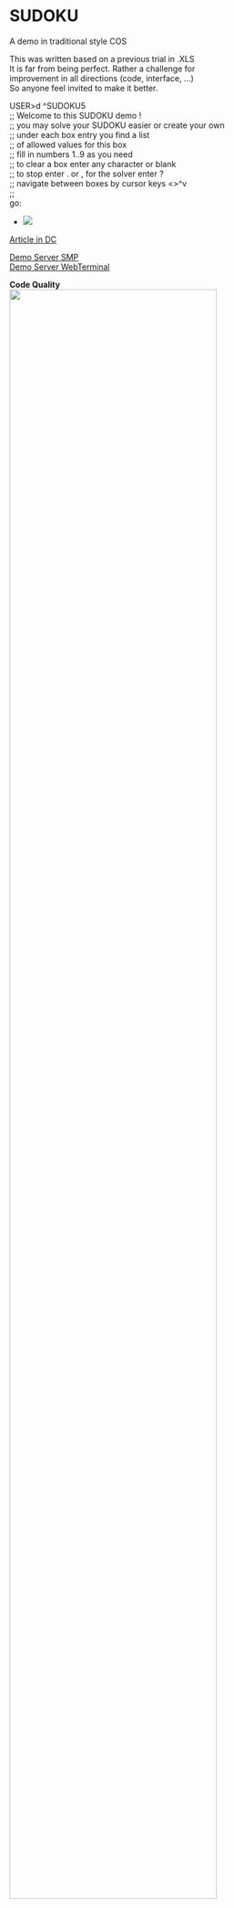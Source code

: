 # SUDOKU
A demo in traditional style COS  

This was written based on a previous trial in .XLS  
It is far from being perfect. Rather a challenge for   
improvement in all directions (code, interface, ...)  
So anyone feel invited to make it better.  
   
USER>d ^SUDOKU5  
 ;; Welcome to this SUDOKU demo !  
 ;; you may solve your SUDOKU easier or create your own  
 ;; under each box entry you find a list  
 ;; of allowed values for this box  
 ;; fill in numbers 1..9 as you need  
 ;; to clear a box enter any character or blank  
 ;; to stop enter . or ,  for the solver enter ?  
 ;; navigate between boxes by cursor keys <>^v  
 ;;  
go:   
- ![](https://github.com/isc-at/SUDOKU-en/blob/master/SUDOKU3.JPG?raw=true)  

[Article in DC](https://community.intersystems.com/post/sudoku-demo)	  

[Demo Server SMP](https://sudoku-en.demo.community.intersystems.com/csp/sys/UtilHome.csp)   
[Demo Server WebTerminal](https://sudoku-en.demo.community.intersystems.com/terminal/)   
       		
**Code Quality**  
<img width="85%" src="https://openexchange.intersystems.com/mp/img/packages/814/screenshots/tpkphe437foaclxirv5iw5qyogk.jpg">

